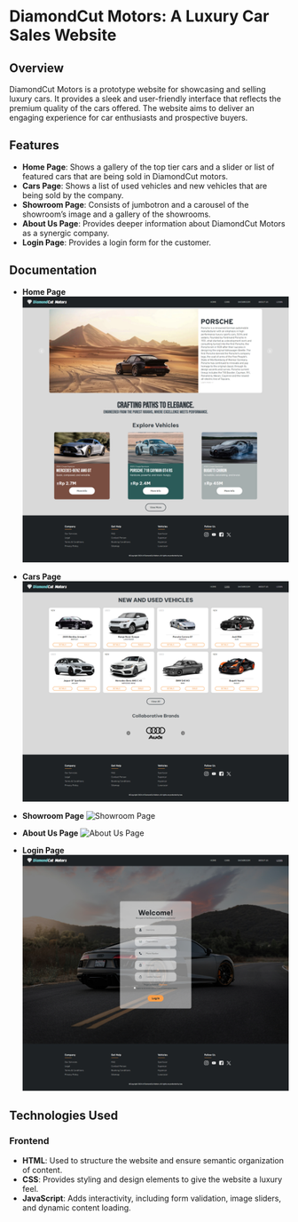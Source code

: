 # DiamondCut Motors: A Luxury Car Sales Website

## Overview
DiamondCut Motors is a prototype website for showcasing and selling luxury cars. It provides a sleek and user-friendly interface that reflects the premium quality of the cars offered. The website aims to deliver an engaging experience for car enthusiasts and prospective buyers.

## Features
- **Home Page**: Shows a gallery of the top tier cars and a slider or list of featured cars that are being sold in DiamondCut motors.
- **Cars Page**: Shows a list of used vehicles and new vehicles that are being sold by the company.
- **Showroom Page**: Consists of jumbotron and a carousel of the showroom’s image and a gallery of the showrooms.
- **About Us Page**: Provides deeper information about DiamondCut Motors as a synergic company.
- **Login Page**: Provides a login form for the customer.

## Documentation
- **Home Page**
![Home Page](documentation/homepage.png)

- **Cars Page**
![Cars Page](documentation/carspage.png)

- **Showroom Page**
![Showroom Page](documentation/showroompage.png)

- **About Us Page**
![About Us Page](documentation/aboutuspage.png)

- **Login Page**
![Login Page](documentation/loginpage.png)

## Technologies Used

### **Frontend**
- **HTML**: Used to structure the website and ensure semantic organization of content.
- **CSS**: Provides styling and design elements to give the website a luxury feel.
- **JavaScript**: Adds interactivity, including form validation, image sliders, and dynamic content loading.